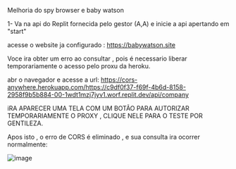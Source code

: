 Melhoria do spy browser e baby watson

1- Va na api do Replit fornecida pelo gestor (A,A)
e inicie a api apertando em "start"

acesse o website ja configurado : https://babywatson.site

Voce ira obter um erro ao consultar , pois é necessario liberar temporariamente o acesso 
pelo proxu da heroku.

abr o navegador e acesse a url:
https://cors-anywhere.herokuapp.com/https://c9df0f37-f69f-4b6d-8158-2958f9b5b884-00-1wdt1mzj7jyv1.worf.replit.dev/api/company

iRA APARECER UMA TELA COM UM BOTÃO PARA AUTORIZAR TEMPORARIAMENTE O PROXY , CLIQUE NELE PARA O TESTE POR GENTILEZA.

Apos isto , o erro de CORS é eliminado , e sua consulta ira ocorrer normalmente:


![image](https://github.com/user-attachments/assets/59c13b66-85be-457f-baf8-8f15627a7336)








